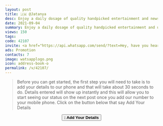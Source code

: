 ```yaml
---
layout: post
title: 🇯🇲 @Jatanya
desc: Enjoy a daily dosage of quality handpicked entertainment and news Via our WhatsApp Status updates
date: 2021-09-04
summary: Enjoy a daily dosage of quality handpicked entertainment and upto 90 % discount off local deals Via your whatsApp status, Jatanya iD code is 42107 a proud member since
views: 150
tags: 
code: 42107
invite: <a href="https://api.whatsapp.com/send/?text=Hey, have you heard about this WhatsApp TV. Check out their website https://www.watsapp.tv and if you want to join use my code 42107 because I'm a member" class="page-scroll">Invite Friends</a>
ads: Promotion
contacts: 7
image: watsapplogo.png
icon: address-book-o
permalink: /v/42107/
---
```



>Before you can get started, the first step you will need to take is to add your details to our phone and that will take about 30 seconds to do. Details entered will show up instantly and this will allow you to start seeing our status on the next post once you add our number to your mobile phone. Click on the button below that say Add Your Details
   
<center><a href="/v/42107/signup" class="page-scroll"><button class="btn btn-outline btn-xl" id="#signup"><strong><i class="fa fa-address-book-o"></i> : Add Your Details</strong></button></a></center>
 
